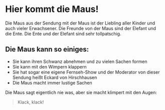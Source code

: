 # Hier kommt die Maus!

Die Maus aus der Sendung mit der Maus ist der Liebling aller Kinder und auch vieler Erwachsener. Die Freunde von der Maus sind der Elefant und die Ente. Die Ente und der Elefant sind sehr tollpatschig.

## Die Maus kann so einiges:
* Sie kann ihren Schwanz abnehmen und zu vielen Sachen formen
* Sie kann mit den Wimpern klappern
* Sie hat sogar eine eigene Fernseh-Show und der Moderator von dieser Sendung heißt Eckard von Hirschhausen
* Die Maus macht immer lustige Sachen


Die Maus sagt eigentlich nie was, aber sie macht klimpert mit den Augen:
> Klack, klack!
